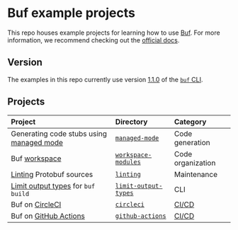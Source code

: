 # Buf example projects

This repo houses example projects for learning how to use [Buf]. For more information, we recommend checking out the [official docs][docs].

## Version

The examples in this repo currently use version [1.1.0][version] of the [`buf` CLI][cli].

## Projects

Project | Directory | Category
:-------|:----------|:--------
Generating code stubs using [managed mode][managed] | [`managed-mode`](./managed-mode/) | Code generation
Buf [workspace] | [`workspace-modules`](./workspace) | Code organization
[Linting][lint] Protobuf sources | [`linting`](./linting) | Maintenance
[Limit output types][limit-types] for `buf build` | [`limit-output-types`](./limit-output-types) | CLI
Buf on [CircleCI] | [`circleci`](./circleci) | [CI/CD][ci]
Buf on [GitHub Actions][actions] | [`github-actions`](./github-actions) | [CI/CD][ci]

[actions]: https://docs.github.com/actions
[buf]: https://buf.build
[ci]: https://docs.buf.build/ci-cd
[circleci]: https://circleci.com
[cli]: https://github.com/bufbuild/buf
[docs]: https://docs.buf.build
[limit-types]: https://docs.buf.build/build/usage#limit-to-specific-types
[lint]: https://docs.buf.build/lint
[managed]: https://docs.buf.build/generate/managed-mode
[modules]: https://docs.buf.build/bsr/overview#modules
[remote]: https://docs.buf.build/bsr/remote-generation/remote-plugin-execution
[version]: https://github.com/bufbuild/buf/releases/tag/v1.1.0
[workspace]: https://docs.buf.build/reference/workspaces
